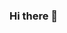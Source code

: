 ### Hi there 👋

<!--
**rafaeia/rafaeia** is a ✨ _special_ ✨ repository because its `README.md` (this file) appears on your GitHub profile.

Here are some ideas to get you started:

I’m currently learning HTML, CSS, JavaScript and Python.

-->
